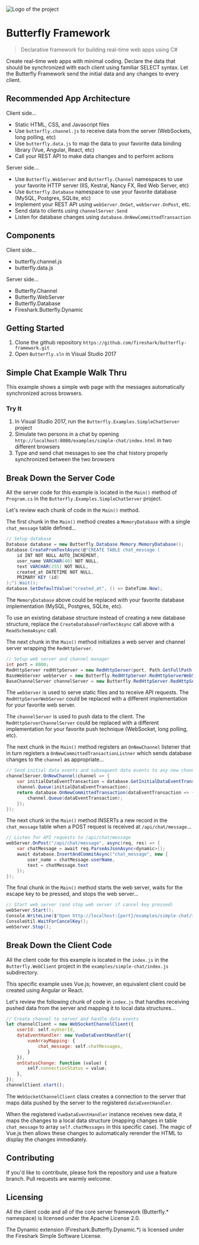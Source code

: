 ![Logo of the project](https://raw.githubusercontent.com/jehna/readme-best-practices/master/sample-logo.png)

# Butterfly Framework
> Declarative framework for building real-time web apps using C#

Create real-time web apps with minimal coding.  Declare the data that should be synchronized with each client using familiar SELECT syntax. Let the Butterfly Framework send the initial data and any changes to every client.

## Recommended App Architecture
Client side...

- Static HTML, CSS, and Javascript files
- Use `butterfly.channel.js` to receive data from the server (WebSockets, long polling, etc)
- Use `butterfly.data.js` to map the data to your favorite data binding library (Vue, Angular, React, etc)
- Call your REST API to make data changes and to perform actions

Server side...

- Use `Butterfly.WebServer` and `Butterfly.Channel` namespaces to use your favorite HTTP server (IIS, Kestral, Nancy FX, Red Web Server, etc)
- Use `Butterfly.Database` namespace to use your favorite database (MySQL, Postgres, SQLite, etc) 
- Implement your REST API using `webServer.OnGet`, `webServer.OnPost`, etc.
- Send data to clients using `channelServer.Send`
- Listen for database changes using `database.OnNewCommittedTransaction`

## Components
Client side...

- butterfly.channel.js
- butterfly.data.js

Server side...

- Butterfly.Channel
- Butterfly.WebServer
- Butterfly.Database
- Fireshark.Butterfly.Dynamic

## Getting Started

1. Clone the github repository `https://github.com/fireshark/butterfly-framework.git`
1. Open `Butterfly.sln` in Visual Studio 2017

## Simple Chat Example Walk Thru

This example shows a simple web page with the messages automatically synchronized across browsers.

### Try It

1. In Visual Studio 2017, run the `Butterfly.Examples.SimpleChatServer` project
1. Simulate two persons in a chat by opening `http://localhost:8080/examples/simple-chat/index.html` in two different browsers 
1. Type and send chat messages to see the chat history properly synchronized between the two browsers

## Break Down the Server Code

All the server code for this example is located in the `Main()` method of `Program.cs` in the `Butterfly.Examples.SimpleChatServer` project.  

Let's review each chunk of code in the `Main()` method.

The first chunk in the `Main()` method creates a `MemoryDatabase` with a single `chat_message` table defined...

```csharp
// Setup database
Database database = new Butterfly.Database.Memory.MemoryDatabase();
database.CreateFromTextAsync(@"CREATE TABLE chat_message (
	id INT NOT NULL AUTO_INCREMENT,
	user_name VARCHAR(40) NOT NULL,
	text VARCHAR(255) NOT NULL,
	created_at DATETIME NOT NULL,
	PRIMARY KEY (id)
);").Wait();
database.SetDefaultValue("created_at", () => DateTime.Now);
```

The `MemoryDatabase` above could be replaced with your favorite database implementation (MySQL, Postgres, SQLite, etc).  

To use an existing database structure instead of creating a new database structure, replace the `CreateDatabaseFromTextAsync` call above with a `ReadSchemaAsync` call.

The next chunk in the `Main()` method initializes a web server and channel server wrapping the `RedHttpServer`.

```csharp
// Setup web server and channel manager
int port = 8080;
RedHttpServer redHttpServer = new RedHttpServer(port, Path.GetFullPath(Path.Combine(Environment.CurrentDirectory, @"..\..\..\Butterfly.WebClient")));
BaseWebServer webServer = new Butterfly.RedHttpServer.RedHttpServerWebServer(redHttpServer);
BaseChannelServer channelServer = new Butterfly.RedHttpServer.RedHttpServerChannelServer(redHttpServer);
```

The `webServer` is used to serve static files and to receive API requests.  The `RedHttpServerWebServer` could be replaced with a different implementation for your favorite web server.

The `channelServer` is used to push data to the client. The `RedHttpServerChannelServer` could be replaced with a different implementation for your favorite push technique (WebSocket, long polling, etc).

The next chunk in the `Main()` method registers an `OnNewChannel` listener that in turn registers a `OnNewCommittedTransactionListner` which sends database changes to the `channel` as appropriate...

```csharp
// Send initial data events and subsequent data events to any new channels created
channelServer.OnNewChannel(channel => {
    var initialDataEventTransaction = database.GetInitialDataEventTransactionAsync("chat_message").Result;
    channel.Queue(initialDataEventTransaction);
    return database.OnNewCommittedTransaction(dataEventTransaction => {
        channel.Queue(dataEventTransaction);
    });
});
```

The next chunk in the `Main()` method INSERTs a new record in the `chat_message` table when a POST request is received at `/api/chat/message`...

```csharp
// Listen for API requests to /api/chat/message
webServer.OnPost("/api/chat/message", async(req, res) => {
    var chatMessage = await req.ParseAsJsonAsync<dynamic>();
    await database.InsertAndCommitAsync("chat_message", new {
        user_name = chatMessage.userName,
        text = chatMessage.text
    });
});
```

The final chunk in the `Main()` method starts the web server, waits for the escape key to be pressed, and stops the web server...

```csharp
// Start web server (and stop web server if cancel key pressed)
webServer.Start();
Console.WriteLine($"Open http://localhost:{port}/examples/simple-chat/index.html in different browsers (or under different personas in Chrome)");
ConsoleUtil.WaitForCancelKey();
webServer.Stop();
```

## Break Down the Client Code

All the client code for this example is located in the `index.js` in the `Butterfly.WebClient` project in the `examples/simple-chat/index.js` subdirectory.  

This specific example uses Vue.js; however, an equivalent client could be created using Angular or React.

Let's review the following chunk of code in `index.js` that handles receiving pushed data from the server and mapping it to local data structures...

```js
// Create channel to server and handle data events
let channelClient = new WebSocketChannelClient({
    userId: self.myUserId,
    dataEventHandler: new VueDataEventHandler({
        vueArrayMapping: {
            chat_message: self.chatMessages,
        }
    }),
    onStatusChange: function (value) {
        self.connectionStatus = value;
    },
});
channelClient.start();
```

The `WebSocketChannelClient` class creates a connection to the server that maps data pushed by the server to the registered `dataEventHandler`.

When the registered `VueDataEventHandler` instance receives new data, it maps the changes to a local data structure (mapping changes in table `chat_message` to array `self.chatMessages` in this specific case).  The magic of Vue.js then allows these changes to automatically rerender the HTML to display the changes immediately.

## Contributing

If you'd like to contribute, please fork the repository and use a feature
branch. Pull requests are warmly welcome.

## Licensing

All the client code and all of the core server framework (Butterfly.* namespace) is licensed under the Apache License 2.0.

The Dynamic extension (Fireshark.Butterfly.Dynamic.*) is licensed under the Fireshark Simple Software License.
